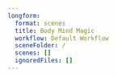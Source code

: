 ```yaml
---
longform:
  format: scenes
  title: Body Mind Magic
  workflow: Default Workflow
  sceneFolder: /
  scenes: []
  ignoredFiles: []
---
```

